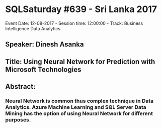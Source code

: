 # SQLSaturday #639 - Sri Lanka 2017
Event Date: 12-08-2017 - Session time: 12:00:00 - Track: Business Intelligence  Data Analytics
## Speaker: Dinesh Asanka
## Title: Using Neural Network for Prediction with Microsoft Technologies
## Abstract:
### Neural Network is common thus complex technique in Data Analytics. Azure Machine Learning and SQL Server Data Mining has the option of using Neural Network for different purposes.
